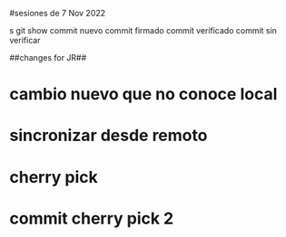 #sesiones de 7 Nov 2022

s
git show
commit nuevo
commit firmado
commit verificado
commit sin verificar

##changes for JR##

# cambio nuevo que no conoce local
# sincronizar desde remoto

# cherry pick
# commit cherry pick 2
